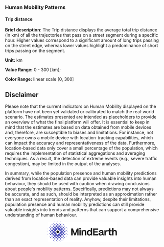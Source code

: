 ### Human Mobility Patterns

#### Trip distance

**Brief description:** The Trip distance displays the average total trip distance (in km) of all the trajectories that pass on a street segment during a specific hour. Higher values correspond to a significant amount of long trips passing on the street edge, whereas lower values highlight a predominance of short trips passing on the segment.

**Unit:** km

**Value Range:** 0 - 300 [km];

**Color Range:** linear scale [0, 300]


## Disclaimer

Please note that the current indicators on Human Mobility displayed on the platform have not
been yet validated or calibrated to match the real-world scenario. The estimates presented are
intended as placeholders to provide an overview of what the final platform will offer. It is
essential to keep in mind that the estimates are based on data obtained from mobile devices
and, therefore, are susceptible to biases and limitations. For instance, not everyone owns a
mobile device with location-tracking capabilities, which can impact the accuracy and
representativeness of the data. Furthermore, location-based data only cover a small percentage
of the population, which requires the implementation of statistical aggregations and averaging
techniques. As a result, the detection of extreme events (e.g., severe traffic congestion), may be
limited in the output of the analyses.

In summary, while the population presence and human mobility predictions derived from
location-based data can provide valuable insights into human behaviour, they should be used
with caution when drawing conclusions about people's mobility patterns. Specifically, predictions
may not always be accurate, and as such, should be interpreted as an approximation rather
than an exact representation of reality. Anyhow, despite their limitations, population presence
and human mobility predictions can still provide valuable insights into trends and patterns that
can support a comprehensive understanding of human behaviour.

<div align="middle">
  <img alt="Mindearth Logo" src="https://raw.githubusercontent.com/eurodatacube/eodash-assets/main/collections/gtif-logos/mindearth.png" width="45%" style="vertical-align: middle;"/>
</div>
